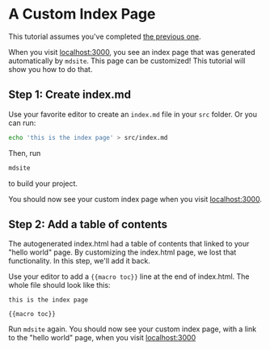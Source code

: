 # A Custom Index Page

This tutorial assumes you've completed [the previous one](./hello-world.md).

When you visit [localhost:3000](http://localhost:3000), you see an index page
that was generated automatically by `mdsite`. This page can be customized! This tutorial will
show you how to do that.

## Step 1: Create index.md

Use your favorite editor to create an `index.md` file in your `src` folder.
Or you can run:

```bash
echo 'this is the index page' > src/index.md
```

Then, run

```bash
mdsite
```

to build your project.

You should now see your custom index page when you visit [localhost:3000](http://localhost:3000).

## Step 2: Add a table of contents

The autogenerated index.html had a table of contents that linked to your "hello world" page. By customizing
the index.html page, we lost that functionality. In this step, we'll add it back.

Use your editor to add a `{{macro toc}}` line at the end of index.html. The whole file should look like this:

```
this is the index page

{{macro toc}}
```

Run `mdsite` again. You should now see your custom index page, with a link to the "hello world" page, when
you visit [localhost:3000](http://localhost:3000)